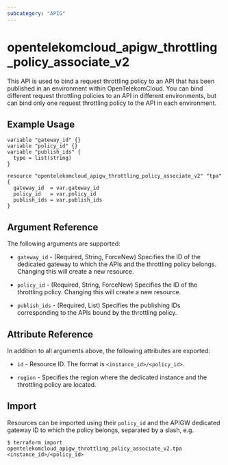 ```yaml
---
subcategory: "APIG"
---
```


# opentelekomcloud_apigw_throttling_policy_associate_v2

This API is used to bind a request throttling policy to an API that has been published in an environment within OpenTelekomCloud.
You can bind different request throttling policies to an API in different environments,
but can bind only one request throttling policy to the API in each environment.

## Example Usage

```hcl
variable "gateway_id" {}
variable "policy_id" {}
variable "publish_ids" {
  type = list(string)
}

resource "opentelekomcloud_apigw_throttling_policy_associate_v2" "tpa" {
  gateway_id  = var.gateway_id
  policy_id   = var.policy_id
  publish_ids = var.publish_ids
}
```

## Argument Reference

The following arguments are supported:
* `gateway_id` - (Required, String, ForceNew) Specifies the ID of the dedicated gateway to which the APIs and the
  throttling policy belongs.
  Changing this will create a new resource.

* `policy_id` - (Required, String, ForceNew) Specifies the ID of the throttling policy.
  Changing this will create a new resource.

* `publish_ids` - (Required, List) Specifies the publishing IDs corresponding to the APIs bound by the throttling policy.

## Attribute Reference

In addition to all arguments above, the following attributes are exported:

* `id` - Resource ID. The format is `<instance_id>/<policy_id>`.

* `region` - Specifies the region where the dedicated instance and the throttling policy are located.

## Import

Resources can be imported using their `policy_id` and the APIGW dedicated gateway ID to which the policy
belongs, separated by a slash, e.g.

```shell
$ terraform import opentelekomcloud_apigw_throttling_policy_associate_v2.tpa <instance_id>/<policy_id>
```
